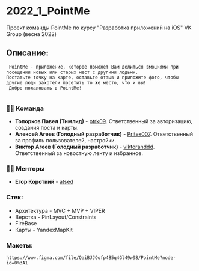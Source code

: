 # 2022_1_PointMe
Проект команды PointMe по курсу "Разработка приложений на iOS" VK Group (весна 2022)

## Описание:
     PointMe - приложение, которое поможет Вам делиться эмоциями при посещении новых или старых мест с другими людьми.
    Поставьте точку на карте, оставьте отзыв и приложите фото, чтобы другие люди захотели посетить то же место, что и вы!
     Добро пожаловать в PointMe!
          
### 👨‍💻 Команда
* **Топорков Павел (Тимлид)** - [ptrk09](https://github.com/ptrk09). Ответственный за авторизацию, создания поста и карты.
* **Алексей Агеев (Голодный разработчик)** - [Pritex007](https://github.com/Pritex007). Ответственный за профиль пользователей, настройки.
* **Виктор Агеев (Голодный разработчик)** - [viktoranddd](https://github.com/viktoranddd). Ответственный за новостную ленту и избранное.


### 🧑‍🏫 Менторы
* **Егор Короткий** - [atsed](https://github.com/atsed)

### Стек:
* Архитектура - MVC + MVP + VIPER
* Верстка - PinLayout/Constraints 
* FireBase
* Карты - YandexMapKit

### Макеты: 
    https://www.figma.com/file/QaiBJJOofp4B5q4Gl49w98/PointMe?node-id=0%3A1

